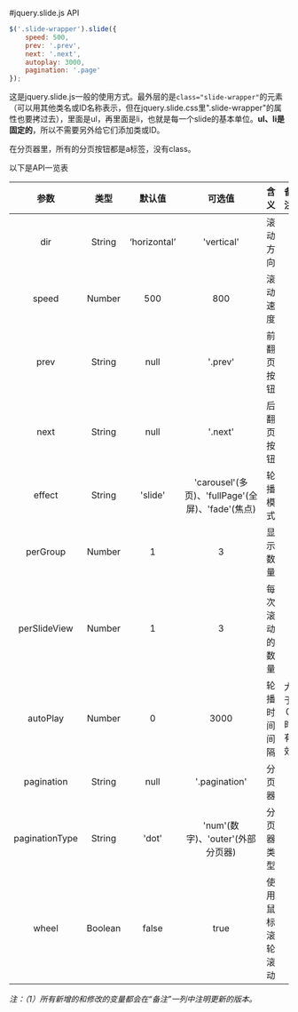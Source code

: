 #jquery.slide.js API

```javascript
$('.slide-wrapper').slide({
	speed: 500,
	prev: '.prev',
	next: '.next',
  	autoplay: 3000,
	pagination: '.page'
});
```

这是jquery.slide.js一般的使用方式。最外层的是`class="slide-wrapper"`的元素（可以用其他类名或ID名称表示，但在jquery.slide.css里".slide-wrapper"的属性也要拷过去），里面是ul，再里面是li，也就是每一个slide的基本单位。__ul、li是固定的__，所以不需要另外给它们添加类或ID。

在分页器里，所有的分页按钮都是a标签，没有class。

以下是API一览表

|       参数       |   类型    |     默认值      |                   可选值                    |    含义    |   备注   |
| :------------: | :-----: | :----------: | :--------------------------------------: | :------: | :----: |
|      dir       | String  | ‘horizontal’ |                'vertical'                |   滚动方向   |        |
|     speed      | Number  |     500      |                   800                    |   滚动速度   |        |
|      prev      | String  |     null     |                 '.prev'                  |  前翻页按钮   |        |
|      next      | String  |     null     |                 '.next'                  |  后翻页按钮   |        |
|     effect     | String  |   'slide'    | 'carousel'(多页)、'fullPage'(全屏)、'fade'(焦点) |   轮播模式   |        |
|    perGroup    | Number  |      1       |                    3                     |   显示数量   |        |
|  perSlideView  | Number  |      1       |                    3                     | 每次滚动的数量  |        |
|    autoPlay    | Number  |      0       |                   3000                   |  轮播时间间隔  | 大于0时有效 |
|   pagination   | String  |     null     |              '.pagination'               |   分页器    |        |
| paginationType | String  |    'dot'     |         'num'(数字)、'outer'(外部分页器)         |  分页器类型   |        |
|     wheel      | Boolean |    false     |                   true                   | 使用鼠标滚轮滚动 |        |





_注：（1）所有新增的和修改的变量都会在“备注”一列中注明更新的版本。_